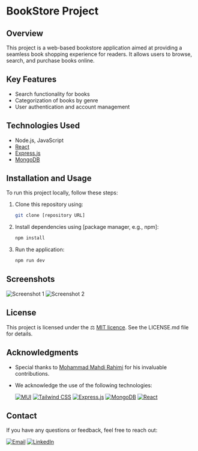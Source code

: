 # BookStore Project

## Overview
This project is a web-based bookstore application aimed at providing a seamless book shopping experience for readers. It allows users to browse, search, and purchase books online.

## Key Features
- Search functionality for books
- Categorization of books by genre
- User authentication and account management

## Technologies Used
- Node.js, JavaScript
- [React](https://react.dev/)
- [Express.js](https://expressjs.com/)
- [MongoDB](https://www.mongodb.com/)

## Installation and Usage
To run this project locally, follow these steps:
1. Clone this repository using:
   
   ```bash
   git clone [repository URL]
2. Install dependencies using [package manager, e.g., npm]:
   
   ```bash
   npm install 
3. Run the application:
   
   ```bash
   npm run dev
   
## Screenshots
![Screenshot 1](link_to_screenshot_1)
![Screenshot 2](link_to_screenshot_2)

## License
This project is licensed under the ⚖️ [MIT licence](https://opensource.org/license/mit/). See the LICENSE.md file for details.

## Acknowledgments
- Special thanks to [Mohammad Mahdi Rahimi](https://github.com/Mohammad-M-Rahimi) for his invaluable contributions.
- We acknowledge the use of the following technologies:

  [![MUI](https://img.shields.io/badge/Mui-gray?style=flat-square&logo=mui)](https://tailwindcss.com/)
  [![Tailwind CSS](https://img.shields.io/badge/Tailwind%20CSS-gray?style=flat-square&logo=tailwind-css)](https://tailwindcss.com/)
  [![Express.js](https://img.shields.io/badge/Express.js-gray?style=flat-square&logo=express)](https://expressjs.com/)
  [![MongoDB](https://img.shields.io/badge/MongoDB-gray?style=flat-square&logo=mongodb)](https://www.mongodb.com/)
  [![React](https://img.shields.io/badge/React-gray?style=flat-square&logo=react)](https://www.React.dev/)
  
## Contact
If you have any questions or feedback, feel free to reach out:

[![Email](https://img.shields.io/badge/Gmail-red?style=flat-square&logo=gmail)](mailto:draxsis.1995@gmail.com)
[![LinkedIn](https://img.shields.io/badge/LinkedIn-blue?style=flat-square&logo=linkedin)](https://www.linkedin.com/in/mostafa-koolabadi)
